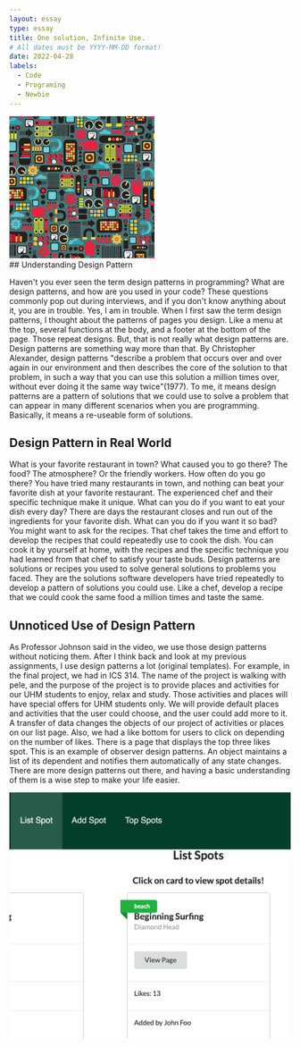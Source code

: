 ```yaml
---
layout: essay
type: essay
title: One solution, Infinite Use. 
# All dates must be YYYY-MM-DD format!
date: 2022-04-28
labels:
  - Code
  - Programing
  - Newbie
---
```

<img class="ui medium left floated image" src="../images/ds.png"> 
<br>
## Understanding Design Pattern

Haven't you ever seen the term design patterns in programming? What are design patterns, and how are you used in your code? These questions commonly pop out during interviews, and if you don't know anything about it, you are in trouble. Yes, I am in trouble. When I first saw the term design patterns, I thought about the patterns of pages you design. Like a menu at the top, several functions at the body, and a footer at the bottom of the page. Those repeat designs. But, that is not really what design patterns are. Design patterns are something way more than that. By Christopher Alexander, design patterns "describe a problem that occurs over and over again in our environment and then describes the core of the solution to that problem, in such a way that you can use this solution a million times over, without ever doing it the same way twice"(1977). To me, it means design patterns are a pattern of solutions that we could use to solve a problem that can appear in many different scenarios when you are programming. Basically, it means a re-useable form of solutions. 

## Design Pattern in Real World

What is your favorite restaurant in town? What caused you to go there? The food? The atmosphere? Or the friendly workers. How often do you go there? You have tried many restaurants in town, and nothing can beat your favorite dish at your favorite restaurant. The experienced chef and their specific technique make it unique. What can you do if you want to eat your dish every day? There are days the restaurant closes and run out of the ingredients for your favorite dish. What can you do if you want it so bad? You might want to ask for the recipes. That chef takes the time and effort to develop the recipes that could repeatedly use to cook the dish. You can cook it by yourself at home, with the recipes and the specific technique you had learned from that chef to satisfy your taste buds. Design patterns are solutions or recipes you used to solve general solutions to problems you faced. They are the solutions software developers have tried repeatedly to develop a pattern of solutions you could use. Like a chef, develop a recipe that we could cook the same food a million times and taste the same. 

## Unnoticed Use of Design Pattern

As Professor Johnson said in the video, we use those design patterns without noticing them. After I think back and look at my previous assignments, I use design patterns a lot (original templates). For example, in the final project, we had in ICS 314. The name of the project is walking with pele, and the purpose of the project is to provide places and activities for our UHM students to enjoy, relax and study. Those activities and places will have special offers for UHM students only. We will provide default places and activities that the user could choose, and the user could add more to it. A transfer of data changes the objects of our project of activities or places on our list page. Also, we had a like bottom for users to click on depending on the number of likes. There is a page that displays the top three likes spot. This is an example of observer design patterns. An object maintains a list of its dependent and notifies them automatically of any state changes. There are more design patterns out there, and having a basic understanding of them is a wise step to make your life easier. 

<img class="ui medium left floated image" src="../images/ls.png"> 
